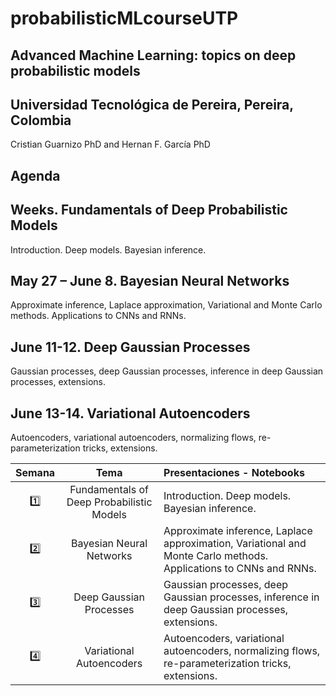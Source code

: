 # probabilisticMLcourseUTP


## Advanced Machine Learning: topics on deep probabilistic models
## Universidad Tecnológica de Pereira, Pereira, Colombia 

Cristian Guarnizo PhD and Hernan F. García PhD

## Agenda
## Weeks. Fundamentals of Deep Probabilistic Models
Introduction. Deep models. Bayesian inference.
## May 27 – June 8. Bayesian Neural Networks
Approximate inference, Laplace approximation, Variational and Monte Carlo
methods. Applications to CNNs and RNNs.
## June 11-12. Deep Gaussian Processes
Gaussian processes, deep Gaussian processes, inference in deep Gaussian
processes, extensions.
## June 13-14. Variational Autoencoders
Autoencoders, variational autoencoders, normalizing flows, re-parameterization
tricks, extensions.

| Semana  | Tema |  Presentaciones - Notebooks |
| :----: |  :---: |:----- | 
| :one: | Fundamentals of Deep Probabilistic Models |  Introduction. Deep models. Bayesian inference.  |
| :two: |  Bayesian Neural Networks | Approximate inference, Laplace approximation, Variational and Monte Carlo methods. Applications to CNNs and RNNs.  |
| :three: | Deep Gaussian Processes | Gaussian processes, deep Gaussian processes, inference in deep Gaussian processes, extensions.  |
| :four: |  Variational Autoencoders |   Autoencoders, variational autoencoders, normalizing flows, re-parameterization tricks, extensions.  |

